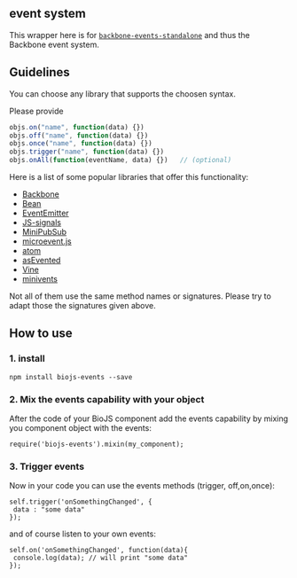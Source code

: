 
event system
------------------

This wrapper here is for [`backbone-events-standalone`](https://www.npmjs.org/package/backbone-events-standalone) and thus the Backbone event system.

Guidelines
----------------

You can choose any library that supports the choosen syntax.

Please provide

```javascript
objs.on("name", function(data) {})
objs.off("name", function(data) {})
objs.once("name", function(data) {})
objs.trigger("name", function(data) {})
objs.onAll(function(eventName, data) {})   // (optional)
```


Here is a list of some popular libraries that offer this functionality:

* [Backbone](backbonejs.org)
* [Bean](https://github.com/fat/bean)
* [EventEmitter](https://github.com/Wolfy87/EventEmitter)
* [JS-signals](https://github.com/millermedeiros/js-signals)
* [MiniPubSub](https://github.com/neurodrone/MiniPubSub)
* [microevent.js](https://github.com/jeromeetienne/microevent.js)
* [atom](https://github.com/zynga/atom)
* [asEvented](https://github.com/mkuklis/asEvented)
* [Vine](https://github.com/arextar/Vine)
* [minivents](https://github.com/allouis/minivents)

Not all of them use the same method names or signatures. Please try to adapt those the signatures given above.



How to use
----------

### 1. install

```
npm install biojs-events --save
```

### 2. Mix the events capability with your object 

After the code of your BioJS component add the events capability by mixing you component object with the events:

```
require('biojs-events').mixin(my_component);
```

### 3. Trigger events

Now in your code you can use the events methods (trigger, off,on,once):

```
self.trigger('onSomethingChanged', {
 data : "some data"
});
```

and of course listen to your own events:

```
self.on('onSomethingChanged', function(data){
 console.log(data); // will print "some data"
});
```

